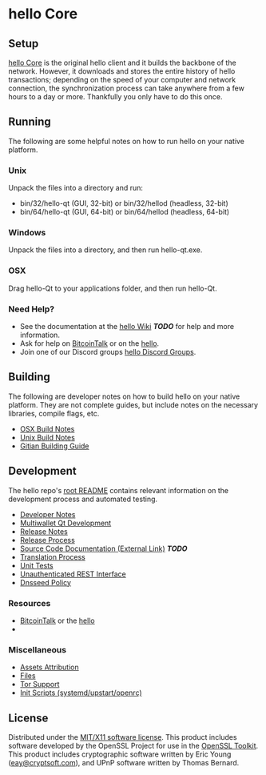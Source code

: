 hello Core
=====================

Setup
---------------------
[hello Core](http://hello.network/wallet) is the original hello client and it builds the backbone of the network. However, it downloads and stores the entire history of hello transactions; depending on the speed of your computer and network connection, the synchronization process can take anywhere from a few hours to a day or more. Thankfully you only have to do this once.

Running
---------------------
The following are some helpful notes on how to run hello on your native platform.

### Unix

Unpack the files into a directory and run:

- bin/32/hello-qt (GUI, 32-bit) or bin/32/hellod (headless, 32-bit)
- bin/64/hello-qt (GUI, 64-bit) or bin/64/hellod (headless, 64-bit)

### Windows

Unpack the files into a directory, and then run hello-qt.exe.

### OSX

Drag hello-Qt to your applications folder, and then run hello-Qt.

### Need Help?

* See the documentation at the [hello Wiki](https://en.bitcoin.it/wiki/Main_Page) ***TODO***
for help and more information.
* Ask for help on [BitcoinTalk]() or on the [hello](http://hello.network/).
* Join one of our Discord groups [hello Discord Groups](https://discord.gg/UFhfxVv).

Building
---------------------
The following are developer notes on how to build hello on your native platform. They are not complete guides, but include notes on the necessary libraries, compile flags, etc.

- [OSX Build Notes](build-osx.md)
- [Unix Build Notes](build-unix.md)
- [Gitian Building Guide](gitian-building.md)

Development
---------------------
The hello repo's [root README](https://github.com/hellocoin/hello/blob/master/README.md) contains relevant information on the development process and automated testing.

- [Developer Notes](developer-notes.md)
- [Multiwallet Qt Development](multiwallet-qt.md)
- [Release Notes](release-notes.md)
- [Release Process](release-process.md)
- [Source Code Documentation (External Link)](https://dev.visucore.com/bitcoin/doxygen/) ***TODO***
- [Translation Process](translation_process.md)
- [Unit Tests](unit-tests.md)
- [Unauthenticated REST Interface](REST-interface.md)
- [Dnsseed Policy](dnsseed-policy.md)

### Resources

* [BitcoinTalk]() or the [hello](http://hello.network/)
* 

### Miscellaneous
- [Assets Attribution](assets-attribution.md)
- [Files](files.md)
- [Tor Support](tor.md)
- [Init Scripts (systemd/upstart/openrc)](init.md)

License
---------------------
Distributed under the [MIT/X11 software license](http://www.opensource.org/licenses/mit-license.php).
This product includes software developed by the OpenSSL Project for use in the [OpenSSL Toolkit](https://www.openssl.org/). This product includes
cryptographic software written by Eric Young ([eay@cryptsoft.com](mailto:eay@cryptsoft.com)), and UPnP software written by Thomas Bernard.
